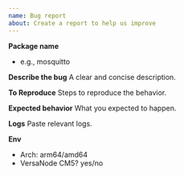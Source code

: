 ```yaml
---
name: Bug report
about: Create a report to help us improve
---
```


**Package name**
- e.g., mosquitto

**Describe the bug**
A clear and concise description.

**To Reproduce**
Steps to reproduce the behavior.

**Expected behavior**
What you expected to happen.

**Logs**
Paste relevant logs.

**Env**
- Arch: arm64/amd64
- VersaNode CM5? yes/no
